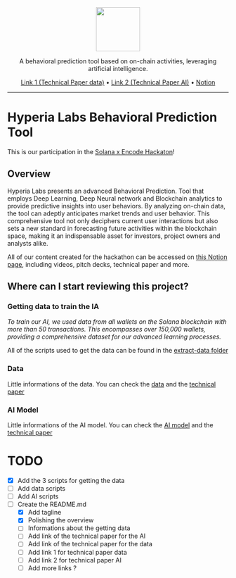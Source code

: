 <div align="center">
  
  <img src="https://avatars.githubusercontent.com/u/150239758?s=100" width="100" />
  
  <br>
  
  <p>
    A behavioral prediction tool based on on-chain activities, leveraging artificial intelligence.
  </p>

  <p>
    <a href="#">Link 1 (Technical Paper data)</a>    
    •
    <a href="#">Link 2 (Technical Paper AI)</a>    
    •
    <a href="https://mathis-hyperia-labs.notion.site/Solana-x-Encode-Hackaton-Hyperia-Labs-2ca5f80b93f1402a8ab1244b53ad0541">Notion</a>
  </p>
  
</div>

<hr>

# Hyperia Labs Behavioral Prediction Tool

This is our participation in the [Solana x Encode Hackaton](https://www.encode.club/encodesolanahack)!

## Overview

Hyperia Labs presents an advanced Behavioral Prediction. Tool that employs Deep Learning, Deep Neural network and Blockchain analytics to provide predictive insights into user behaviors. By analyzing on-chain data, the tool can adeptly anticipates market trends and user behavior. This comprehensive tool not only deciphers current user interactions but also sets a new standard in forecasting future activities within the blockchain space, making it an indispensable asset for investors, project owners and analysts alike.

All of our content created for the hackathon can be accessed on [this Notion page](https://mathis-hyperia-labs.notion.site/Solana-x-Encode-Hackaton-Hyperia-Labs-2ca5f80b93f1402a8ab1244b53ad0541), including videos, pitch decks, technical paper and more.

## Where can I start reviewing this project?

### Getting data to train the IA
*To train our AI, we used data from all wallets on the Solana blockchain with more than 50 transactions. This encompasses over 150,000 wallets, providing a comprehensive dataset for our advanced learning processes.*

All of the scripts used to get the data can be found in the [extract-data folder](https://github.com/HyperiaLabs/solana-hackathon-encode/tree/main/scripts/extract-data)

### Data
Little informations of the data. You can check the [data](https://github.com/HyperiaLabs/solana-hackathon-encode/tree/main/scripts/data) and the [technical paper](#)

### AI Model
Little informations of the AI model. You can check the [AI model](https://github.com/HyperiaLabs/solana-hackathon-encode/tree/main/scripts/ai) and the [technical paper](#)


# TODO
- [x] Add the 3 scripts for getting the data
- [ ] Add data scripts
- [ ] Add AI scripts
- [ ] Create the README.md
  - [x] Add tagline
  - [x] Polishing the overview
  - [ ] Informations about the getting data
  - [ ] Add link of the technical paper for the AI
  - [ ] Add link of the technical paper for the data
  - [ ] Add link 1 for technical paper data
  - [ ] Add link 2 for technical paper AI
  - [ ] Add more links ?